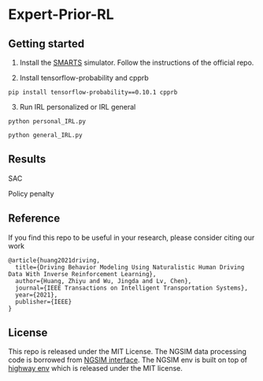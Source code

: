 # Expert-Prior-RL

## Getting started
1. Install the [SMARTS](https://github.com/huawei-noah/SMARTS) simulator. Follow the instructions of the official repo.

2. Install tensorflow-probability and cpprb
```shell
pip install tensorflow-probability==0.10.1 cpprb
```
   
3. Run IRL personalized or IRL general
```shell
python personal_IRL.py 
```
```shell
python general_IRL.py 
```
## Results
SAC

Policy penalty

## Reference
If you find this repo to be useful in your research, please consider citing our work
```
@article{huang2021driving,
  title={Driving Behavior Modeling Using Naturalistic Human Driving Data With Inverse Reinforcement Learning},
  author={Huang, Zhiyu and Wu, Jingda and Lv, Chen},
  journal={IEEE Transactions on Intelligent Transportation Systems},
  year={2021},
  publisher={IEEE}
}
```

## License
This repo is released under the MIT License. The NGSIM data processing code is borrowed from [NGSIM interface](https://github.com/Lemma1/NGSIM-interface). The NGSIM env is built on top of [highway env](https://github.com/eleurent/highway-env) which is released under the MIT license.
